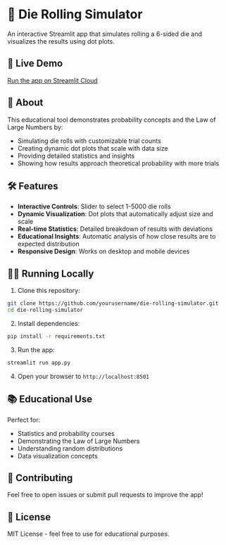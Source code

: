 # 🎲 Die Rolling Simulator

An interactive Streamlit app that simulates rolling a 6-sided die and visualizes the results using dot plots.

## 🚀 Live Demo

[Run the app on Streamlit Cloud](your-streamlit-cloud-url-here)

## 📖 About

This educational tool demonstrates probability concepts and the Law of Large Numbers by:
- Simulating die rolls with customizable trial counts
- Creating dynamic dot plots that scale with data size
- Providing detailed statistics and insights
- Showing how results approach theoretical probability with more trials

## 🛠️ Features

- **Interactive Controls**: Slider to select 1-5000 die rolls
- **Dynamic Visualization**: Dot plots that automatically adjust size and scale
- **Real-time Statistics**: Detailed breakdown of results with deviations
- **Educational Insights**: Automatic analysis of how close results are to expected distribution
- **Responsive Design**: Works on desktop and mobile devices

## 🏃‍♂️ Running Locally

1. Clone this repository:
```bash
git clone https://github.com/yourusername/die-rolling-simulator.git
cd die-rolling-simulator
```

2. Install dependencies:
```bash
pip install -r requirements.txt
```

3. Run the app:
```bash
streamlit run app.py
```

4. Open your browser to `http://localhost:8501`

## 📚 Educational Use

Perfect for:
- Statistics and probability courses
- Demonstrating the Law of Large Numbers
- Understanding random distributions
- Data visualization concepts

## 🤝 Contributing

Feel free to open issues or submit pull requests to improve the app!

## 📄 License

MIT License - feel free to use for educational purposes.
